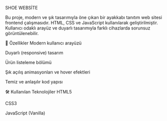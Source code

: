 SHOE WEBSİTE

Bu proje, modern ve şık tasarımıyla öne çıkan bir ayakkabı tanıtım web sitesi frontend çalışmasıdır. HTML, CSS ve JavaScript kullanılarak geliştirilmiştir. Kullanıcı odaklı arayüz ve duyarlı tasarımıyla farklı cihazlarda sorunsuz görüntülenebilir.

🚀 Özellikler
Modern kullanıcı arayüzü

Duyarlı (responsive) tasarım

Ürün listeleme bölümü

Şık açılış animasyonları ve hover efektleri

Temiz ve anlaşılır kod yapısı


🛠️ Kullanılan Teknolojiler
HTML5

CSS3

JavaScript (Vanilla)
